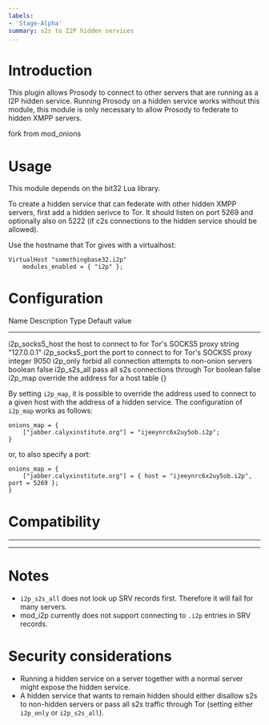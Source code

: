 ```yaml
---
labels:
- 'Stage-Alpha'
summary: s2s to I2P hidden services
...
```


Introduction
============

This plugin allows Prosody to connect to other servers that are running
as a I2P hidden service. Running Prosody on a hidden service works
without this module, this module is only necessary to allow Prosody to
federate to hidden XMPP servers.

fork from mod_onions

Usage
=====

This module depends on the bit32 Lua library.

To create a hidden service that can federate with other hidden XMPP
servers, first add a hidden serivce to Tor. It should listen on port
5269 and optionally also on 5222 (if c2s connections to the hidden
service should be allowed).

Use the hostname that Tor gives with a virtualhost:

    VirtualHost "somethingbase32.i2p"
        modules_enabled = { "i2p" };

Configuration
=============

  Name                   Description                                           Type      Default value
  ---------------------- ----------------------------------------------------- --------- ---------------
  i2p\_socks5\_host   the host to connect to for Tor's SOCKS5 proxy         string    "127.0.0.1"
  i2p\_socks5\_port   the port to connect to for Tor's SOCKS5 proxy         integer   9050
  i2p\_only           forbid all connection attempts to non-onion servers   boolean   false
  i2p\_s2s\_all       pass all s2s connections through Tor                  boolean   false
  i2p\_map            override the address for a host                       table     {}

By setting `i2p_map`, it is possible to override the address used to
connect to a given host with the address of a hidden service. The
configuration of `i2p_map` works as follows:

    onions_map = {
        ["jabber.calyxinstitute.org"] = "ijeeynrc6x2uy5ob.i2p";
    }

or, to also specify a port:

    onions_map = {
        ["jabber.calyxinstitute.org"] = { host = "ijeeynrc6x2uy5ob.i2p", port = 5269 };
    }

Compatibility
=============

  ----- --------------

  ----- --------------

Notes
=====

-   `i2p_s2s_all` does not look up SRV records first. Therefore it
    will fail for many servers.
-   mod\_i2p currently does not support connecting to `.i2p`
    entries in SRV records.

Security considerations
=======================

-   Running a hidden service on a server together with a normal server
    might expose the hidden service.
-   A hidden service that wants to remain hidden should either disallow
    s2s to non-hidden servers or pass all s2s traffic through Tor
    (setting either `i2p_only` or `i2p_s2s_all`).
